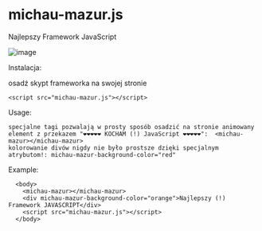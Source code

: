 # michau-mazur.js
Najlepszy Framework JavaScript 


![image](https://github.com/gluteusmaximus69/michau-mazur.js/assets/53353335/3d133b49-0a6a-4c34-bac2-0bf1bc7b486a)

Instalacja:

osadź skypt frameworka na swojej stronie
```
<script src="michau-mazur.js"></script>
```

Usage:

```
specjalne tagi pozwalają w prosty sposób osadzić na stronie animowany element z przekazem "❤❤❤❤❤ KOCHAM (!) JavaScript ❤❤❤❤❤":  <michau-mazur></michau-mazur>
kolorowanie divów nigdy nie było prostsze dzięki specjalnym atrybutom!: michau-mazur-background-color="red"
```

Example:

```
  <body>
    <michau-mazur></michau-mazur>
    <div michau-mazur-background-color="orange">Najlepszy (!) Framework JAVASCRIPT</div>
    <script src="michau-mazur.js"></script>
  </body>
```
